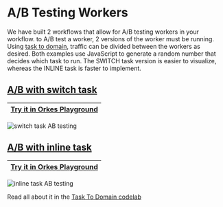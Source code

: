 
# A/B Testing Workers

We have built 2 workflows that allow for A/B testing workers in your workflow. to A/B test a worker, 2 versions of the worker must be running. Using [task to domain](https://orkes.io/content/docs/codelab/taskToDomain), traffic can be divided between the workers as desired. Both examples use JavaScript to generate a random number that decides which task to run. The SWITCH task version is easier to visualize, whereas the INLINE task is faster to implement.


## [A/B with switch task](https://github.com/conductor-sdk/conductor-examples/blob/main/workflow_AB_testing/AB_switch.json)

|[Try it in Orkes Playground](https://play.orkes.io/workflowDef/AB_with_dynamic_task)|
|---| 

![switch task AB testing](https://orkes.io/content/img/tasktodomain_abtest.jpg)

## [A/B with inline task](https://github.com/conductor-sdk/conductor-examples/blob/main/workflow_AB_testing/AB_inline.json)


|[Try it in Orkes Playground](https://play.orkes.io/workflowDef/AB_with_inline_task)|
|---| 

![inline task AB testing](https://orkes.io/content/img/tasktodomain_abtestinline.jpg)

Read all about it in the [Task To Domain codelab](https://orkes.io/content/docs/codelab/taskToDomain#ab-testing-of-workflows)